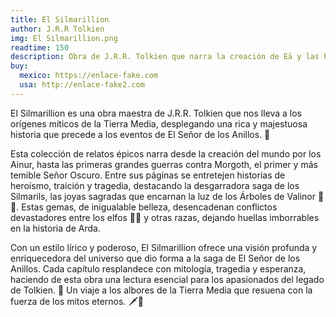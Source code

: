 ```yaml
---
title: El Silmarillion
author: J.R.R Tolkien
img: El Silmarillion.png
readtime: 150
description: Obra de J.R.R. Tolkien que narra la creación de Eä y las historias de los Valar, Maiar, elfos, hombres y enanos.
buy:
  mexico: https://enlace-fake.com
  usa: http://enlace-fake2.com
---
```


El Silmarillion es una obra maestra de J.R.R. Tolkien que nos lleva a los orígenes míticos de la Tierra Media, desplegando una rica y majestuosa historia que precede a los eventos de El Señor de los Anillos. 🌌

Esta colección de relatos épicos narra desde la creación del mundo por los Ainur, hasta las primeras grandes guerras contra Morgoth, el primer y más temible Señor Oscuro. Entre sus páginas se entretejen historias de heroísmo, traición y tragedia, destacando la desgarradora saga de los Silmarils, las joyas sagradas que encarnan la luz de los Árboles de Valinor 🌳✨. Estas gemas, de inigualable belleza, desencadenan conflictos devastadores entre los elfos 🧝‍♂️ y otras razas, dejando huellas imborrables en la historia de Arda.

Con un estilo lírico y poderoso, El Silmarillion ofrece una visión profunda y enriquecedora del universo que dio forma a la saga de El Señor de los Anillos. Cada capítulo resplandece con mitología, tragedia y esperanza, haciendo de esta obra una lectura esencial para los apasionados del legado de Tolkien. 🌟 Un viaje a los albores de la Tierra Media que resuena con la fuerza de los mitos eternos. 🗡️📖
